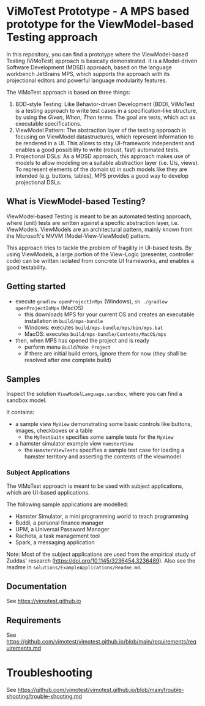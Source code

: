 # ViMoTest Prototype - A MPS based prototype for the ViewModel-based Testing approach

In this repository, you can find a prototype where the ViewModel-based Testing (ViMoTest) approach is basically demonstrated.
It is a Model-driven Software Development (MDSD) approach, based on the language workbench JetBrains MPS, which supports the approach with its projectional editors and powerful language modularity features.

The ViMoTest approach is based on three things:

1) BDD-style Testing: Like Behavior-driven Development (BDD), ViMoTest is a testing approach to write test cases in a specification-like structure, by using the _Given_, _When_, _Then_ terms. The goal are tests, which act as executable specifications.
2) ViewModel Pattern: The abstraction layer of the testing approach is focusing on ViewModel datastructures, which represent information to be rendered in a UI. This allows to stay UI-framework independent and enables a good possibility to write (robust, fast) automated tests.
3) Projectional DSLs: As a MDSD approach, this approach makes use of models to allow modeling on a suitable abstraction layer (i.e. UIs, views). To represent elements of the domain `UI` in such models like they are intended (e.g. buttons, tables), MPS provides a good way to develop projectional DSLs.

## What is ViewModel-based Testing?

ViewModel-based Testing is meant to be an automated testing approach, where (unit) tests are written against a specific abstraction layer, i.e. ViewModels.
ViewModels are an architectural pattern, mainly known from the Microsoft's MVVM (Model-View-ViewModel) pattern.

This approach tries to tackle the problem of fragility in UI-based tests.
By using ViewModels, a large portion of the View-Logic (presenter, controller code) can be written isolated from concrete UI frameworks, and enables a good testability.

## Getting started

* execute `gradlew openProjectInMps` (Windows), `sh ./gradlew openProjectInMps` (MacOS)
  * this downloads MPS for your current OS and creates an executable installation in `build/mps-bundle`
  * Windows: executes `build/mps-bundle/mps/bin/mps.bat`
  * MacOS: executes `build/mps-bundle/Contents/MacOS/mps`
* then, when MPS has opened the project and is ready
  * perform menu `Build`/`Make Project`
  * if there are initial build errors, ignore them for now (they shall be resolved after one complete build)

## Samples

Inspect the solution `ViewModelLanguage.sandbox`, where you can find a sandbox model.

It contains:

* a sample view `MyView` demonstrating some basic controls like buttons, images, checkboxes or a table
  * the `MyTestSuite` specifies some sample tests for the `MyView`
* a hamster simulator example view `HamsterView`
  * the `HamsterViewTests` specifies a sample test case for loading a hamster territory and asserting the contents of the viewmodel

### Subject Applications

The ViMoTest approach is meant to be used with subject applications, which are UI-based applications.

The following sample applications are modelled:

* Hamster Simulator, a mini programming world to teach programming
* Buddi, a personal finance manager
* UPM, a Universal Password Manager
* Rachota, a task management tool
* Spark, a messaging application

Note: Most of the subject applications are used from the empirical study of Zuddas' research (https://doi.org/10.1145/3236454.3236489).
Also see the readme in `solutions/ExampleApplications/Readme.md`.

## Documentation

See https://vimotest.github.io

## Requirements

See https://github.com/vimotest/vimotest.github.io/blob/main/requirements/requirements.md

# Troubleshooting

See https://github.com/vimotest/vimotest.github.io/blob/main/trouble-shooting/trouble-shooting.md
